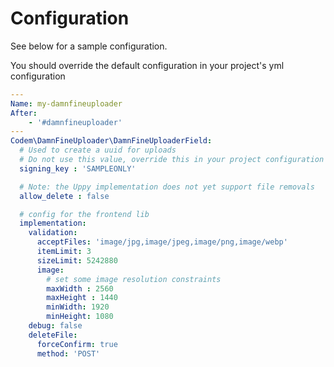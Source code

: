 # Configuration

See below for a sample configuration.

You should override the default configuration in your project's yml configuration

```yaml
---
Name: my-damnfineuploader
After:
    - '#damnfineuploader'
---
Codem\DamnFineUploader\DamnFineUploaderField:
  # Used to create a uuid for uploads
  # Do not use this value, override this in your project configuration
  signing_key : 'SAMPLEONLY'

  # Note: the Uppy implementation does not yet support file removals
  allow_delete : false

  # config for the frontend lib
  implementation:
    validation:
      acceptFiles: 'image/jpg,image/jpeg,image/png,image/webp'
      itemLimit: 3
      sizeLimit: 5242880
      image:
        # set some image resolution constraints
        maxWidth : 2560
        maxHeight : 1440
        minWidth: 1920
        minHeight: 1080
    debug: false
    deleteFile:
      forceConfirm: true
      method: 'POST'
```
